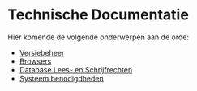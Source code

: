 # Technische Documentatie

Hier komende de volgende onderwerpen aan de orde:

- [Versiebeheer](/techniek/versiebeheer.md)
- [Browsers](/techniek/browsers.md)
- [Database Lees- en Schrijfrechten](/techniek/database_lees_schrijfrechten.md)
- [Systeem benodigdheden](/techniek/systeem_benodigdheden.md)
